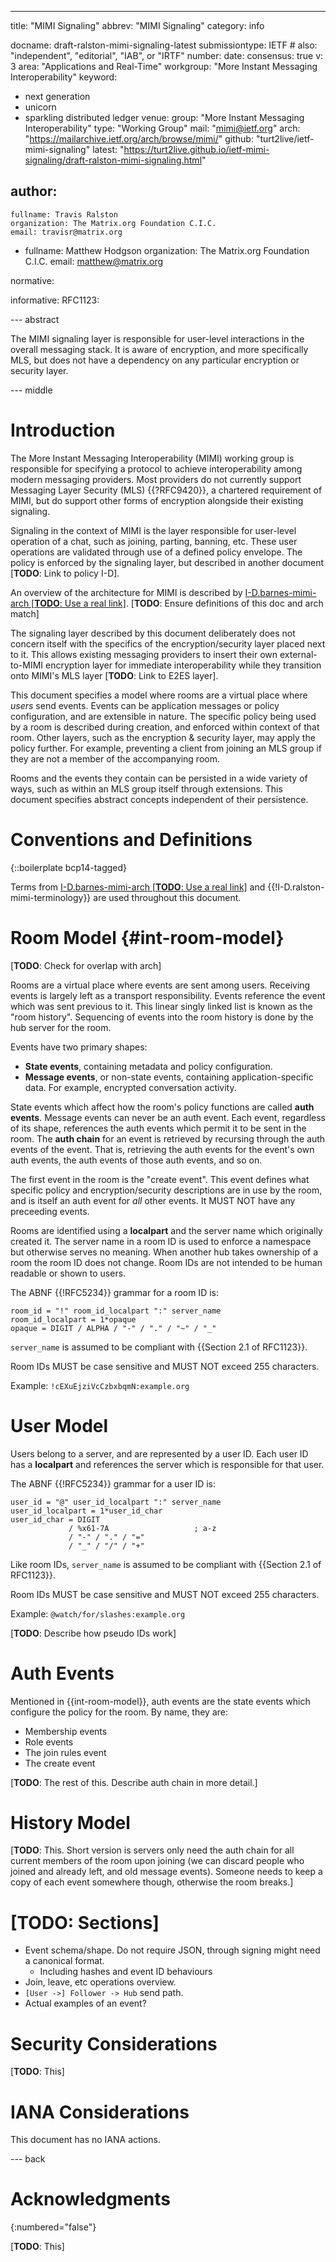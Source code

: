 ---
title: "MIMI Signaling"
abbrev: "MIMI Signaling"
category: info

docname: draft-ralston-mimi-signaling-latest
submissiontype: IETF  # also: "independent", "editorial", "IAB", or "IRTF"
number:
date:
consensus: true
v: 3
area: "Applications and Real-Time"
workgroup: "More Instant Messaging Interoperability"
keyword:
 - next generation
 - unicorn
 - sparkling distributed ledger
venue:
  group: "More Instant Messaging Interoperability"
  type: "Working Group"
  mail: "mimi@ietf.org"
  arch: "https://mailarchive.ietf.org/arch/browse/mimi/"
  github: "turt2live/ietf-mimi-signaling"
  latest: "https://turt2live.github.io/ietf-mimi-signaling/draft-ralston-mimi-signaling.html"

author:
 -
    fullname: Travis Ralston
    organization: The Matrix.org Foundation C.I.C.
    email: travisr@matrix.org
 -
    fullname: Matthew Hodgson
    organization: The Matrix.org Foundation C.I.C.
    email: matthew@matrix.org

normative:

informative:
  RFC1123:


--- abstract

The MIMI signaling layer is responsible for user-level interactions in the overall
messaging stack. It is aware of encryption, and more specifically MLS, but does not
have a dependency on any particular encryption or security layer.

--- middle


# Introduction

The More Instant Messaging Interoperability (MIMI) working group is responsible for
specifying a protocol to achieve interoperability among modern messaging providers.
Most providers do not currently support Messaging Layer Security (MLS) {{?RFC9420}},
a chartered requirement of MIMI, but do support other forms of encryption alongside
their existing signaling.

Signaling in the context of MIMI is the layer responsible for user-level operation of
a chat, such as joining, parting, banning, etc. These user operations are validated
through use of a defined policy envelope. The policy is enforced by the signaling
layer, but described in another document [**TODO**: Link to policy I-D].

An overview of the architecture for MIMI is described by [I-D.barnes-mimi-arch [**TODO**: Use a real link]](https://bifurcation.github.io/mimi-arch/#go.draft-barnes-mimi-arch.html).
[**TODO**: Ensure definitions of this doc and arch match]

The signaling layer described by this document deliberately does not concern itself
with the specifics of the encryption/security layer placed next to it. This allows
existing messaging providers to insert their own external-to-MIMI encryption layer
for immediate interoperability while they transition onto MIMI's MLS layer [**TODO**:
Link to E2ES layer].

This document specifies a model where rooms are a virtual place where *users* send
events. Events can be application messages or policy configuration, and are extensible
in nature. The specific policy being used by a room is described during creation,
and enforced within context of that room. Other layers, such as the encryption & security
layer, may apply the policy further. For example, preventing a client from joining an
MLS group if they are not a member of the accompanying room.

Rooms and the events they contain can be persisted in a wide variety of ways, such as
within an MLS group itself through extensions. This document specifies abstract concepts
independent of their persistence.


# Conventions and Definitions

{::boilerplate bcp14-tagged}

Terms from [I-D.barnes-mimi-arch [**TODO**: Use a real link]](https://bifurcation.github.io/mimi-arch/#go.draft-barnes-mimi-arch.html)
and {{!I-D.ralston-mimi-terminology}} are used throughout this document.


# Room Model {#int-room-model}

[**TODO**: Check for overlap with arch]

Rooms are a virtual place where events are sent among users. Receiving events is largely
left as a transport responsibility. Events reference the event which was sent previous
to it. This linear singly linked list is known as the "room history". Sequencing of events
into the room history is done by the hub server for the room.

Events have two primary shapes:

* **State events**, containing metadata and policy configuration.
* **Message events**, or non-state events, containing application-specific data. For example,
  encrypted conversation activity.

State events which affect how the room's policy functions are called **auth events**. Message
events can never be an auth event. Each event, regardless of its shape, references the auth
events which permit it to be sent in the room. The **auth chain** for an event is retrieved
by recursing through the auth events of the event. That is, retrieving the auth events for the
event's own auth events, the auth events of those auth events, and so on.

The first event in the room is the "create event". This event defines what specific policy
and encryption/security descriptions are in use by the room, and is itself an auth event for
*all* other events. It MUST NOT have any preceeding events.

Rooms are identified using a **localpart** and the server name which originally created it.
The server name in a room ID is used to enforce a namespace but otherwise serves no meaning.
When another hub takes ownership of a room the room ID does not change. Room IDs are not
intended to be human readable or shown to users.

The ABNF {{!RFC5234}} grammar for a room ID is:

~~~
room_id = "!" room_id_localpart ":" server_name
room_id_localpart = 1*opaque
opaque = DIGIT / ALPHA / "-" / "." / "~" / "_"
~~~

`server_name` is assumed to be compliant with {{Section 2.1 of RFC1123}}.

Room IDs MUST be case sensitive and MUST NOT exceed 255 characters.

Example: `!cEXuEjziVcCzbxbqmN:example.org`


# User Model

Users belong to a server, and are represented by a user ID. Each user ID has a **localpart**
and references the server which is responsible for that user.

The ABNF {{!RFC5234}} grammar for a user ID is:

~~~
user_id = "@" user_id_localpart ":" server_name
user_id_localpart = 1*user_id_char
user_id_char = DIGIT
             / %x61-7A                   ; a-z
             / "-" / "." / "="
             / "_" / "/" / "+"
~~~

Like room IDs, `server_name` is assumed to be compliant with {{Section 2.1 of RFC1123}}.

Room IDs MUST be case sensitive and MUST NOT exceed 255 characters.

Example: `@watch/for/slashes:example.org`

[**TODO**: Describe how pseudo IDs work]


# Auth Events

Mentioned in {{int-room-model}}, auth events are the state events which configure the policy
for the room. By name, they are:

* Membership events
* Role events
* The join rules event
* The create event

[**TODO**: The rest of this. Describe auth chain in more detail.]


# History Model

[**TODO**: This. Short version is servers only need the auth chain for all current members of
the room upon joining (we can discard people who joined and already left, and old message events).
Someone needs to keep a copy of each event somewhere though, otherwise the room breaks.]


# [TODO: Sections]

* Event schema/shape. Do not require JSON, through signing might need a canonical format.
  * Including hashes and event ID behaviours
* Join, leave, etc operations overview.
* `[User ->] Follower -> Hub` send path.
* Actual examples of an event?


# Security Considerations

[**TODO**: This]


# IANA Considerations

This document has no IANA actions.


--- back

# Acknowledgments
{:numbered="false"}

[**TODO**: This]
